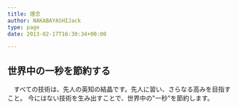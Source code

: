 ```yaml
---
title: 理念
author: NAKABAYASHIJack
type: page
date: 2013-02-17T16:30:34+00:00

---
```

## 世界中の一秒を節約する
　すべての技術は、先人の英知の結晶です。先人に習い、さらなる高みを目指すこと。
今にはない技術を生み出すことで、世界中の"一秒"を節約します。
